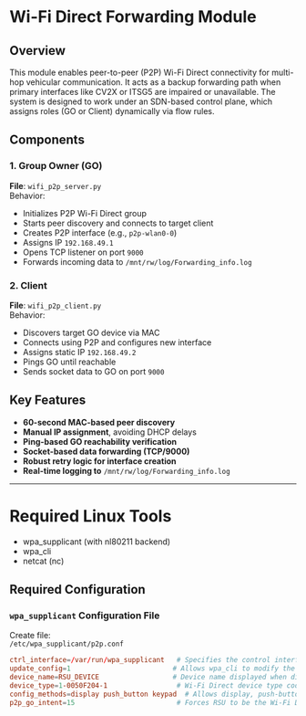 # Wi-Fi Direct Forwarding Module

## Overview

This module enables peer-to-peer (P2P) Wi-Fi Direct connectivity for multi-hop vehicular communication. It acts as a backup forwarding path when primary interfaces like CV2X or ITSG5 are impaired or unavailable. The system is designed to work under an SDN-based control plane, which assigns roles (GO or Client) dynamically via flow rules.

## Components

### 1. Group Owner (GO)
**File**: `wifi_p2p_server.py`  
Behavior:
- Initializes P2P Wi-Fi Direct group
- Starts peer discovery and connects to target client
- Creates P2P interface (e.g., `p2p-wlan0-0`)
- Assigns IP `192.168.49.1`
- Opens TCP listener on port `9000`
- Forwards incoming data to `/mnt/rw/log/Forwarding_info.log`

### 2. Client
**File**: `wifi_p2p_client.py`  
Behavior:
- Discovers target GO device via MAC
- Connects using P2P and configures new interface
- Assigns static IP `192.168.49.2`
- Pings GO until reachable
- Sends socket data to GO on port `9000`

## Key Features

- **60-second MAC-based peer discovery**
- **Manual IP assignment**, avoiding DHCP delays
- **Ping-based GO reachability verification**
- **Socket-based data forwarding (TCP/9000)**
- **Robust retry logic for interface creation**
- **Real-time logging to** `/mnt/rw/log/Forwarding_info.log`

--------------------------------------------------------------------------

# Required Linux Tools
- wpa_supplicant (with nl80211 backend)
- wpa_cli
- netcat (nc)

## Required Configuration

### `wpa_supplicant` Configuration File

Create file:  
`/etc/wpa_supplicant/p2p.conf`

```conf
ctrl_interface=/var/run/wpa_supplicant   # Specifies the control interface directory for wpa_supplicant
update_config=1                         # Allows wpa_cli to modify the configuration file
device_name=RSU_DEVICE                  # Device name displayed when discovered by other devices
device_type=1-0050F204-1                 # Wi-Fi Direct device type code
config_methods=display push_button keypad  # Allows display, push-button (PBC), and keypad (PIN) pairing methods
p2p_go_intent=15                         # Forces RSU to be the Wi-Fi Direct Group Owner (GO)


